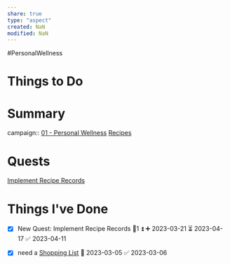 ```yaml
---
share: true
type: "aspect"
created: NaN 
modified: NaN
---
```

 #PersonalWellness 
# Things to Do


# Summary
campaign:: [01 - Personal Wellness](./01%20-%20Personal%20Wellness.md)
[Recipes](./Recipes.md)
# Quests
[Implement Recipe Records](./Implement%20Recipe%20Records.md)
# Things I've Done
- [x] New Quest: Implement Recipe Records 🥄1 ⏫ ➕ 2023-03-21 ⏳ 2023-04-17 ✅ 2023-04-11
- [x] need a [Shopping List](./Shopping%20List.md) 📅 2023-03-05 ✅ 2023-03-06

